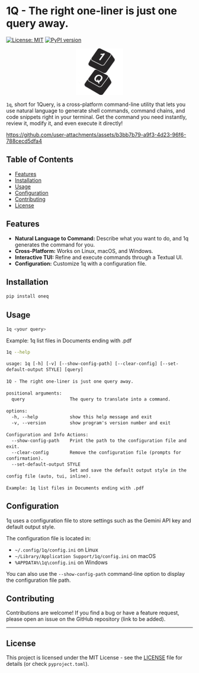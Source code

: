 # 1Q - The right one-liner is just one query away.
[![License: MIT](https://img.shields.io/badge/License-MIT-yellow.svg)](https://opensource.org/licenses/MIT)
[![PyPI version](https://badge.fury.io/py/oneq.svg)](https://badge.fury.io/py/oneq)
<p align="center">
    <img src="assets/icons/1Q.svg" alt="1Q Icon" height=25% width=25%>
</p>

`1q`, short for 1Query, is a cross-platform command-line utility that lets you use natural language to generate shell commands, command chains, and code snippets right in your terminal. Get the command you need instantly, review it, modify it, and even execute it directly!

https://github.com/user-attachments/assets/b3bb7b79-a9f3-4d23-96f6-788cecd5dfa4

## Table of Contents

*   [Features](#features)
*   [Installation](#installation)
*   [Usage](#usage)
*   [Configuration](#configuration)
*   [Contributing](#contributing)
*   [License](#license)

## Features

*   **Natural Language to Command:** Describe what you want to do, and 1q generates the command for you.
*   **Cross-Platform:** Works on Linux, macOS, and Windows.
*   **Interactive TUI:** Refine and execute commands through a Textual UI.
*   **Configuration:** Customize 1q with a configuration file.

## Installation

```bash
pip install oneq
```

## Usage

```bash
1q <your query>
```

Example: 1q list files in Documents ending with .pdf

```bash
1q --help
```

```
usage: 1q [-h] [-v] [--show-config-path] [--clear-config] [--set-default-output STYLE] [query]

1Q - The right one-liner is just one query away.

positional arguments:
  query                 The query to translate into a command.

options:
  -h, --help            show this help message and exit
  -v, --version         show program's version number and exit

Configuration and Info Actions:
  --show-config-path    Print the path to the configuration file and exit.
  --clear-config        Remove the configuration file (prompts for confirmation).
  --set-default-output STYLE
                        Set and save the default output style in the config file (auto, tui, inline).

Example: 1q list files in Documents ending with .pdf
```

## Configuration

1q uses a configuration file to store settings such as the Gemini API key and default output style.

The configuration file is located in:

*   `~/.config/1q/config.ini` on Linux
*   `~/Library/Application Support/1q/config.ini` on macOS
*   `%APPDATA%\1q\config.ini` on Windows

You can also use the `--show-config-path` command-line option to display the configuration file path.

## Contributing

Contributions are welcome! If you find a bug or have a feature request, please open an issue on the GitHub repository (link to be added).

---

## License

This project is licensed under the MIT License - see the [LICENSE](LICENSE) file for details (or check `pyproject.toml`).